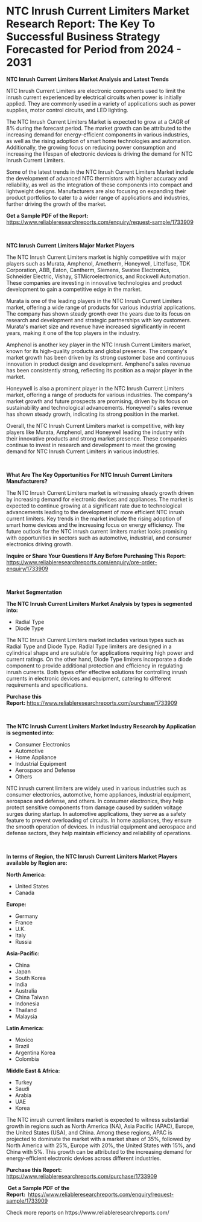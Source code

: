 <p><h1>NTC Inrush Current Limiters Market Research Report: The Key To Successful Business Strategy Forecasted for Period from 2024 - 2031</h1></p><p><strong>NTC Inrush Current Limiters Market Analysis and Latest Trends</strong></p>
<p><p>NTC Inrush Current Limiters are electronic components used to limit the inrush current experienced by electrical circuits when power is initially applied. They are commonly used in a variety of applications such as power supplies, motor control circuits, and LED lighting.</p><p>The NTC Inrush Current Limiters Market is expected to grow at a CAGR of 8% during the forecast period. The market growth can be attributed to the increasing demand for energy-efficient components in various industries, as well as the rising adoption of smart home technologies and automation. Additionally, the growing focus on reducing power consumption and increasing the lifespan of electronic devices is driving the demand for NTC Inrush Current Limiters.</p><p>Some of the latest trends in the NTC Inrush Current Limiters Market include the development of advanced NTC thermistors with higher accuracy and reliability, as well as the integration of these components into compact and lightweight designs. Manufacturers are also focusing on expanding their product portfolios to cater to a wider range of applications and industries, further driving the growth of the market.</p></p>
<p><strong>Get a Sample PDF of the Report:&nbsp;</strong> <a href="https://www.reliableresearchreports.com/enquiry/request-sample/1733909">https://www.reliableresearchreports.com/enquiry/request-sample/1733909</a></p>
<p>&nbsp;</p>
<p><strong>NTC Inrush Current Limiters Major Market Players</strong></p>
<p><p>The NTC Inrush Current Limiters market is highly competitive with major players such as Murata, Amphenol, Ametherm, Honeywell, Littelfuse, TDK Corporation, ABB, Eaton, Cantherm, Siemens, Swatee Electronics, Schneider Electric, Vishay, STMicroelectronics, and Rockwell Automation. These companies are investing in innovative technologies and product development to gain a competitive edge in the market.</p><p>Murata is one of the leading players in the NTC Inrush Current Limiters market, offering a wide range of products for various industrial applications. The company has shown steady growth over the years due to its focus on research and development and strategic partnerships with key customers. Murata's market size and revenue have increased significantly in recent years, making it one of the top players in the industry.</p><p>Amphenol is another key player in the NTC Inrush Current Limiters market, known for its high-quality products and global presence. The company's market growth has been driven by its strong customer base and continuous innovation in product design and development. Amphenol's sales revenue has been consistently strong, reflecting its position as a major player in the market.</p><p>Honeywell is also a prominent player in the NTC Inrush Current Limiters market, offering a range of products for various industries. The company's market growth and future prospects are promising, driven by its focus on sustainability and technological advancements. Honeywell's sales revenue has shown steady growth, indicating its strong position in the market.</p><p>Overall, the NTC Inrush Current Limiters market is competitive, with key players like Murata, Amphenol, and Honeywell leading the industry with their innovative products and strong market presence. These companies continue to invest in research and development to meet the growing demand for NTC Inrush Current Limiters in various industries.</p></p>
<p>&nbsp;</p>
<p><strong>What Are The Key Opportunities For NTC Inrush Current Limiters Manufacturers?</strong></p>
<p><p>The NTC Inrush Current Limiters market is witnessing steady growth driven by increasing demand for electronic devices and appliances. The market is expected to continue growing at a significant rate due to technological advancements leading to the development of more efficient NTC inrush current limiters. Key trends in the market include the rising adoption of smart home devices and the increasing focus on energy efficiency. The future outlook for the NTC inrush current limiters market looks promising with opportunities in sectors such as automotive, industrial, and consumer electronics driving growth.</p></p>
<p><strong>Inquire or Share Your Questions If Any Before Purchasing This Report:</strong> <a href="https://www.reliableresearchreports.com/enquiry/pre-order-enquiry/1733909">https://www.reliableresearchreports.com/enquiry/pre-order-enquiry/1733909</a></p>
<p>&nbsp;</p>
<p><strong>Market Segmentation</strong></p>
<p><strong>The NTC Inrush Current Limiters Market Analysis by types is segmented into:</strong></p>
<p><ul><li>Radial Type</li><li>Diode Type</li></ul></p>
<p><p>The NTC Inrush Current Limiters market includes various types such as Radial Type and Diode Type. Radial Type limiters are designed in a cylindrical shape and are suitable for applications requiring high power and current ratings. On the other hand, Diode Type limiters incorporate a diode component to provide additional protection and efficiency in regulating inrush currents. Both types offer effective solutions for controlling inrush currents in electronic devices and equipment, catering to different requirements and specifications.</p></p>
<p><strong>Purchase this Report:&nbsp;</strong><a href="https://www.reliableresearchreports.com/purchase/1733909">https://www.reliableresearchreports.com/purchase/1733909</a></p>
<p>&nbsp;</p>
<p><strong>The NTC Inrush Current Limiters Market Industry Research by Application is segmented into:</strong></p>
<p><ul><li>Consumer Electronics</li><li>Automotive</li><li>Home Appliance</li><li>Industrial Equipment</li><li>Aerospace and Defense</li><li>Others</li></ul></p>
<p><p>NTC inrush current limiters are widely used in various industries such as consumer electronics, automotive, home appliances, industrial equipment, aerospace and defense, and others. In consumer electronics, they help protect sensitive components from damage caused by sudden voltage surges during startup. In automotive applications, they serve as a safety feature to prevent overloading of circuits. In home appliances, they ensure the smooth operation of devices. In industrial equipment and aerospace and defense sectors, they help maintain efficiency and reliability of operations.</p></p>
<p>&nbsp;</p>
<p><strong>In terms of Region, the NTC Inrush Current Limiters Market Players available by Region are:</strong></p>
<p>
    <p> <strong> North America: </strong>
        <ul>
            <li>United States</li>
            <li>Canada</li>
        </ul>
        </p> 
    <p> <strong> Europe: </strong>
        <ul>
            <li>Germany</li>
            <li>France</li>
            <li>U.K.</li>
            <li>Italy</li>
            <li>Russia</li>
        </ul>
        </p> 
    <p> <strong> Asia-Pacific: </strong>
        <ul>
            <li>China</li>
            <li>Japan</li>
            <li>South Korea</li>
            <li>India</li>
            <li>Australia</li>
            <li>China Taiwan</li>
            <li>Indonesia</li>
            <li>Thailand</li>
            <li>Malaysia</li>
        </ul>
        </p> 
    <p> <strong> Latin America: </strong>
        <ul>
            <li>Mexico</li>
            <li>Brazil</li>
            <li>Argentina Korea</li>
            <li>Colombia</li>
        </ul>
        </p> 
    <p> <strong> Middle East & Africa: </strong>
        <ul>
            <li>Turkey</li>
            <li>Saudi</li>
            <li>Arabia</li>
            <li>UAE</li>
            <li>Korea</li>
        </ul>
    </p>
    </p>
<p><p>The NTC inrush current limiters market is expected to witness substantial growth in regions such as North America (NA), Asia Pacific (APAC), Europe, the United States (USA), and China. Among these regions, APAC is projected to dominate the market with a market share of 35%, followed by North America with 25%, Europe with 20%, the United States with 15%, and China with 5%. This growth can be attributed to the increasing demand for energy-efficient electronic devices across different industries.</p></p>
<p><strong>Purchase this Report: </strong><a href="https://www.reliableresearchreports.com/purchase/1733909">https://www.reliableresearchreports.com/purchase/1733909</a></p>
<p>&nbsp;<strong>Get a Sample PDF of the Report:&nbsp;&nbsp;</strong><a href="https://www.reliableresearchreports.com/enquiry/request-sample/1733909">https://www.reliableresearchreports.com/enquiry/request-sample/1733909</a></p>
<p><strong></strong></p>
<p>Check more reports on https://www.reliableresearchreports.com/</p>